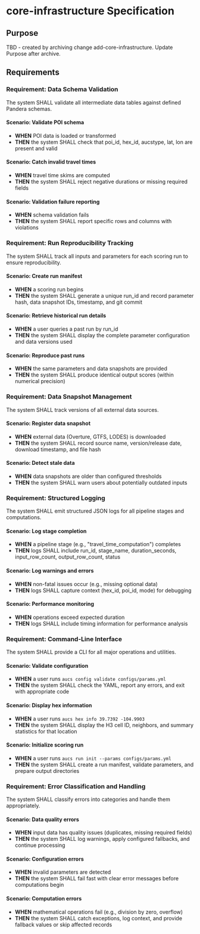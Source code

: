 # core-infrastructure Specification

## Purpose
TBD - created by archiving change add-core-infrastructure. Update Purpose after archive.
## Requirements
### Requirement: Data Schema Validation

The system SHALL validate all intermediate data tables against defined Pandera schemas.

#### Scenario: Validate POI schema

- **WHEN** POI data is loaded or transformed
- **THEN** the system SHALL check that poi_id, hex_id, aucstype, lat, lon are present and valid

#### Scenario: Catch invalid travel times

- **WHEN** travel time skims are computed
- **THEN** the system SHALL reject negative durations or missing required fields

#### Scenario: Validation failure reporting

- **WHEN** schema validation fails
- **THEN** the system SHALL report specific rows and columns with violations

### Requirement: Run Reproducibility Tracking

The system SHALL track all inputs and parameters for each scoring run to ensure reproducibility.

#### Scenario: Create run manifest

- **WHEN** a scoring run begins
- **THEN** the system SHALL generate a unique run_id and record parameter hash, data snapshot IDs, timestamp, and git commit

#### Scenario: Retrieve historical run details

- **WHEN** a user queries a past run by run_id
- **THEN** the system SHALL display the complete parameter configuration and data versions used

#### Scenario: Reproduce past runs

- **WHEN** the same parameters and data snapshots are provided
- **THEN** the system SHALL produce identical output scores (within numerical precision)

### Requirement: Data Snapshot Management

The system SHALL track versions of all external data sources.

#### Scenario: Register data snapshot

- **WHEN** external data (Overture, GTFS, LODES) is downloaded
- **THEN** the system SHALL record source name, version/release date, download timestamp, and file hash

#### Scenario: Detect stale data

- **WHEN** data snapshots are older than configured thresholds
- **THEN** the system SHALL warn users about potentially outdated inputs

### Requirement: Structured Logging

The system SHALL emit structured JSON logs for all pipeline stages and computations.

#### Scenario: Log stage completion

- **WHEN** a pipeline stage (e.g., "travel_time_computation") completes
- **THEN** logs SHALL include run_id, stage_name, duration_seconds, input_row_count, output_row_count, status

#### Scenario: Log warnings and errors

- **WHEN** non-fatal issues occur (e.g., missing optional data)
- **THEN** logs SHALL capture context (hex_id, poi_id, mode) for debugging

#### Scenario: Performance monitoring

- **WHEN** operations exceed expected duration
- **THEN** logs SHALL include timing information for performance analysis

### Requirement: Command-Line Interface

The system SHALL provide a CLI for all major operations and utilities.

#### Scenario: Validate configuration

- **WHEN** a user runs `aucs config validate configs/params.yml`
- **THEN** the system SHALL check the YAML, report any errors, and exit with appropriate code

#### Scenario: Display hex information

- **WHEN** a user runs `aucs hex info 39.7392 -104.9903`
- **THEN** the system SHALL display the H3 cell ID, neighbors, and summary statistics for that location

#### Scenario: Initialize scoring run

- **WHEN** a user runs `aucs run init --params configs/params.yml`
- **THEN** the system SHALL create a run manifest, validate parameters, and prepare output directories

### Requirement: Error Classification and Handling

The system SHALL classify errors into categories and handle them appropriately.

#### Scenario: Data quality errors

- **WHEN** input data has quality issues (duplicates, missing required fields)
- **THEN** the system SHALL log warnings, apply configured fallbacks, and continue processing

#### Scenario: Configuration errors

- **WHEN** invalid parameters are detected
- **THEN** the system SHALL fail fast with clear error messages before computations begin

#### Scenario: Computation errors

- **WHEN** mathematical operations fail (e.g., division by zero, overflow)
- **THEN** the system SHALL catch exceptions, log context, and provide fallback values or skip affected records

